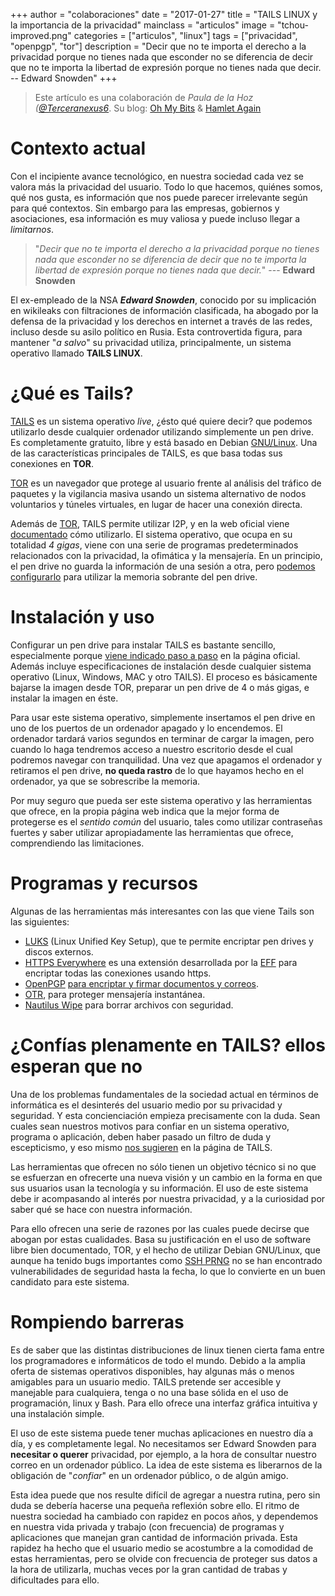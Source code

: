 +++
author = "colaboraciones"
date = "2017-01-27"
title = "TAILS LINUX y la importancia de la privacidad"
mainclass = "articulos"
image = "tchou-improved.png"
categories = ["articulos", "linux"]
tags = ["privacidad", "openpgp", "tor"]
description = "Decir que no te importa el derecho a la privacidad porque no tienes nada que esconder no se diferencia de decir que no te importa la libertad de expresión porque no tienes nada que decir. -- Edward Snowden"
+++

> Este artículo es una colaboración de _Paula de la Hoz ([@Terceranexus6](https://twitter.com/Terceranexus6)_. Su blog: [Oh My Bits](https://ohmybits.tumblr.com) & [Hamlet Again](https://medium.com/@HamletAgain)

# Contexto actual

Con el incipiente avance tecnológico, en nuestra sociedad cada vez se valora más la privacidad del usuario. Todo lo que hacemos, quiénes somos, qué nos gusta, es información que nos puede parecer irrelevante según para qué contextos. Sin embargo para las empresas, gobiernos y asociaciones, esa información es muy valiosa y puede incluso llegar a _limitarnos_.

> "_Decir que no te importa el derecho a la privacidad porque no tienes nada que esconder no se diferencia de decir que no te importa la libertad de expresión porque no tienes nada que decir._"
> --- **Edward Snowden**

<!--ad--><!--more-->

El ex-empleado de la NSA **_Edward Snowden_**, conocido por su implicación en wikileaks con filtraciones de información clasificada, ha abogado por la defensa de la privacidad y los derechos en internet a través de las redes, incluso desde su asilo político en Rusia. Esta controvertida figura, para mantener "_a salvo_" su privacidad utiliza, principalmente, un sistema operativo llamado **TAILS LINUX**.

# ¿Qué es Tails?

<figure>
    <amp-img  sizes="(min-width: 500px) 500px, 100vw" on="tap:lightbox1" role="button" tabindex="0" layout="responsive" src="/img/tchou-improved.png" alt="{{ .Title }}" title="{{ .Title}}" width="500" height="257"></amp-img>
</figure>


[TAILS](https://tails.boum.org/index.en.html) es un sistema operativo _live_, ¿ésto qué quiere decir? que podemos utilizarlo desde cualquier ordenador utilizando simplemente un pen drive. Es completamente gratuito, libre y está basado en Debian [GNU/Linux](https://elbauldelprogramador.com/categories/linux "Artículos sobre Linux"). Una de las características principales de TAILS, es que basa todas sus conexiones en **TOR**.

[TOR](/tags/tor) es un navegador que protege al usuario frente al análisis del tráfico de paquetes y la vigilancia masiva usando un sistema alternativo de nodos voluntarios y túneles virtuales, en lugar de hacer una conexión directa.

Además de [TOR](/tags/tor), TAILS permite utilizar I2P, y en la web oficial viene [documentado](https://tails.boum.org/doc/anonymous_internet/i2p/index.en.html) cómo utilizarlo. El sistema operativo, que ocupa en su totalidad _4 gigas_, viene con una serie de programas predeterminados relacionados con la privacidad, la ofimática y la mensajería. En un principio, el pen drive no guarda la información de una sesión a otra, pero [podemos configurarlo](https://tails.boum.org/install/clone/index.en.html) para utilizar la memoria sobrante del pen drive.

# Instalación y uso

Configurar un pen drive para instalar TAILS es bastante sencillo, especialmente porque [viene indicado paso a paso](https://tails.boum.org/install/os/index.en.html) en la página oficial. Además incluye especificaciones de instalación desde cualquier sistema operativo (Linux, Windows, MAC y otro TAILS). El proceso es básicamente bajarse la imagen desde TOR, preparar un pen drive de 4 o más gigas, e instalar la imagen en éste.

<figure>
    <amp-img  sizes="(min-width: 800px) 800px, 100vw" on="tap:lightbox1" role="button" tabindex="0" layout="responsive" src="/img/pasted-from-clipboard.png" alt="{{ .Title }}" title="{{ .Title }}" width="946" height="316"></amp-img>
</figure>

Para usar este sistema operativo, simplemente insertamos el pen drive en uno de los puertos de un ordenador apagado y lo encendemos. El ordenador tardará varios segundos en terminar de cargar la imagen, pero cuando lo haga tendremos acceso a nuestro escritorio desde el cual podremos navegar con tranquilidad. Una vez que apagamos el ordenador y retiramos el pen drive, **no queda rastro** de lo que hayamos hecho en el ordenador, ya que se sobrescribe la memoria.

Por muy seguro que pueda ser este sistema operativo y las herramientas que ofrece, en la propia página web indica que la mejor forma de protegerse es el _sentido común_ del usuario, tales como utilizar contraseñas fuertes y saber utilizar apropiadamente las herramientas que ofrece, comprendiendo las limitaciones.

# Programas y recursos

Algunas de las herramientas más interesantes con las que viene Tails son las siguientes:

- [LUKS](https://guardianproject.info/code/luks/) (Linux Unified Key Setup), que te permite encriptar pen drives y discos externos.
- [HTTPS Everywhere](https://www.eff.org/https-everywhere) es una extensión desarrollada por la [EFF](eff.org) para encriptar todas las conexiones usando https.
- [OpenPGP](http://openpgp.org/) [para encriptar y firmar documentos y correos](https://elbauldelprogramador.com/editar-y-crear-archivos-cifrados-con-gpg-en-vim/ "Editar y crear archivos cifrados con GPG en Vim").
- [OTR](https://otr.cypherpunks.ca/), para proteger mensajería instantánea.
- [Nautilus Wipe](http://wipetools.tuxfamily.org/nautilus-wipe.html) para borrar archivos con seguridad.

# ¿Confías plenamente en TAILS? ellos esperan que no

Una de los problemas fundamentales de la sociedad actual en términos de informática es el desinterés del usuario medio por su privacidad y seguridad. Y esta concienciación empieza precisamente con la duda. Sean cuales sean nuestros motivos para confiar en un sistema operativo, programa o aplicación, deben haber pasado un filtro de duda y escepticismo, y eso mismo [nos sugieren](https://tails.boum.org/doc/about/trust/index.en.html) en la página de TAILS.

Las herramientas que ofrecen no sólo tienen un objetivo técnico si no que se esfuerzan en ofrecerte una nueva visión y un cambio en la forma en que sus usuarios usan la tecnología y su información. El uso de este sistema debe ir acompasando al interés por nuestra privacidad, y a la curiosidad por saber qué se hace con nuestra información.

Para ello ofrecen una serie de razones por las cuales puede decirse que abogan por estas cualidades. Basa su justificación en el uso de software libre bien documentado, TOR, y el hecho de utilizar Debian GNU/Linux, que aunque ha tenido bugs importantes como [SSH PRNG](https://lists.debian.org/debian-security-announce/2008/msg00152.html) no se han encontrado vulnerabilidades de seguridad hasta la fecha, lo que lo convierte en un buen candidato para este sistema.

# Rompiendo barreras

Es de saber que las distintas distribuciones de linux tienen cierta fama entre los programadores e informáticos de todo el mundo. Debido a la amplia oferta de sistemas operativos disponibles, hay algunas más o menos amigables para un usuario medio. TAILS pretende ser accesible y manejable para cualquiera, tenga o no una base sólida en el uso de programación, linux y Bash. Para ello ofrece una interfaz gráfica intuitiva y una instalación simple.

El uso de este sistema puede tener muchas aplicaciones en nuestro día a día, y es completamente legal. No necesitamos ser Edward Snowden para **necesitar o querer** privacidad, por ejemplo, a la hora de consultar nuestro correo en un ordenador público. La idea de este sistema es liberarnos de la obligación de "_confiar_" en un ordenador público, o de algún amigo.

Esta idea puede que nos resulte difícil de agregar a nuestra rutina, pero sin duda se debería hacerse una pequeña reflexión sobre ello. El ritmo de nuestra sociedad ha cambiado con rapidez en pocos años, y dependemos en nuestra vida privada y trabajo (con frecuencia) de programas y aplicaciones que manejan gran cantidad de información privada. Esta rapidez ha hecho que el usuario medio se acostumbre a la comodidad de estas herramientas, pero se olvide con frecuencia de proteger sus datos a la hora de utilizarla, muchas veces por la gran cantidad de trabas y dificultades para ello.
